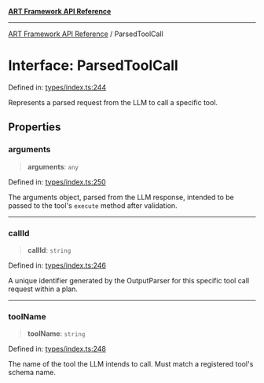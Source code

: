 [**ART Framework API Reference**](../README.md)

***

[ART Framework API Reference](../README.md) / ParsedToolCall

# Interface: ParsedToolCall

Defined in: [types/index.ts:244](https://github.com/hashangit/ART/blob/0c4f5068c86b5500db1290baa4792d44ebae7f9e/src/types/index.ts#L244)

Represents a parsed request from the LLM to call a specific tool.

## Properties

### arguments

> **arguments**: `any`

Defined in: [types/index.ts:250](https://github.com/hashangit/ART/blob/0c4f5068c86b5500db1290baa4792d44ebae7f9e/src/types/index.ts#L250)

The arguments object, parsed from the LLM response, intended to be passed to the tool's `execute` method after validation.

***

### callId

> **callId**: `string`

Defined in: [types/index.ts:246](https://github.com/hashangit/ART/blob/0c4f5068c86b5500db1290baa4792d44ebae7f9e/src/types/index.ts#L246)

A unique identifier generated by the OutputParser for this specific tool call request within a plan.

***

### toolName

> **toolName**: `string`

Defined in: [types/index.ts:248](https://github.com/hashangit/ART/blob/0c4f5068c86b5500db1290baa4792d44ebae7f9e/src/types/index.ts#L248)

The name of the tool the LLM intends to call. Must match a registered tool's schema name.
